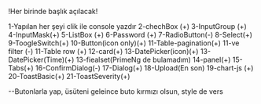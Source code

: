 
!Her birinde başlık açılacak!

1-Yapılan her şeyi clik ile console yazdır
2-chechBox  (+)
3-InputGroup (+)
4-InputMask(+)
5-ListBox (+)
6-Password (+)
7-RadioButton(-)
8-Select(+)
9-ToogleSwitch(+)
10-Button(icon only)(+)
11-Table-pagination(+) 
11-ve filter  (-)
11-Table row (+)
12-card(+)
13-DatePicker(icon)(+)
13-DatePicker(Time)(+)
13-fiealset(PrimeNg de bulamadım)
14-panel(+)
15-Tabs(+)
16-ConfirmDialog(-)
17-Dialog(+)
18-Upload(En son)
19-chart-js (+)
20-ToastBasic(+)
21-ToastSeverity(+)


--Butonlarla yap, üsüteni geleince buto kırmızı olsun, style de vers


